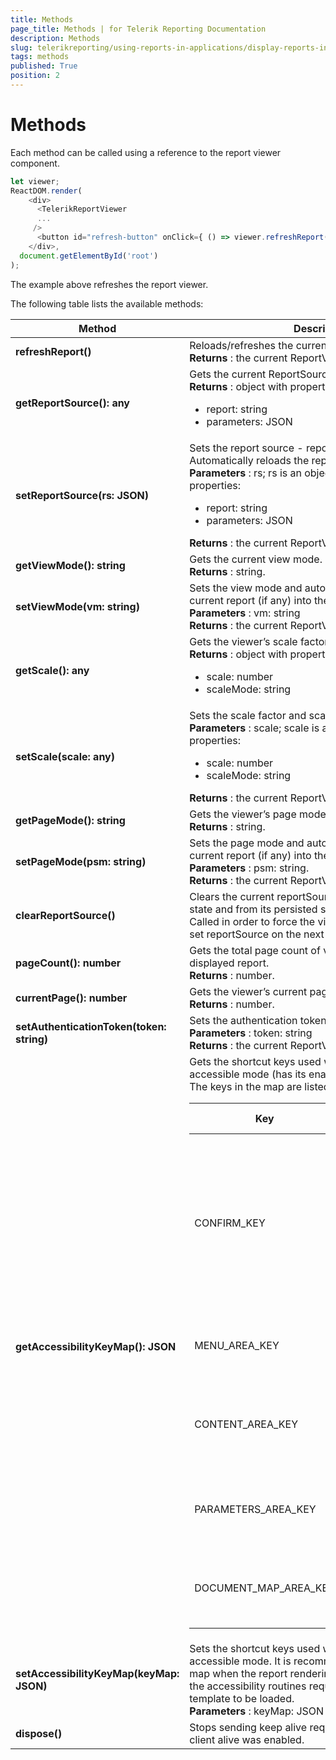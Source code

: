 ```yaml
---
title: Methods
page_title: Methods | for Telerik Reporting Documentation
description: Methods
slug: telerikreporting/using-reports-in-applications/display-reports-in-applications/web-application/react-report-viewer/api-reference/methods
tags: methods
published: True
position: 2
---
```


# Methods

Each method can be called using a reference to the report viewer component. 
    
````JavaScript
let viewer;
ReactDOM.render(
    <div>
      <TelerikReportViewer
      ...
     />
      <button id="refresh-button" onClick={ () => viewer.refreshReport() }>Refresh</button>
    </div>,
  document.getElementById('root')
);
````

The example above refreshes the report viewer. 

The following table lists the available methods: 

|  __Method__ |  __Description__ |
| ------ | ------ |
| __refreshReport()__ |Reloads/refreshes the current report. <br/>__Returns__ : the current ReportViewer object.|
| __getReportSource(): any__ |Gets the current ReportSource - report and parameters. <br/>__Returns__ : object with properties: <ul><li>report: string</li><li>parameters: JSON</li></ul>|
| __setReportSource(rs: JSON)__ |Sets the report source - report and parameters. Automatically reloads the report (if any) into the view. <br/>__Parameters__ : rs; rs is an object with the following properties: <ul><li>report: string</li><li>parameters: JSON</li></ul>__Returns__ : the current ReportViewer object.|
| __getViewMode(): string__ |Gets the current view mode. <br/>__Returns__ : string.|
| __setViewMode(vm: string)__ |Sets the view mode and automatically reloads the current report (if any) into the new view. <br/>__Parameters__ : vm: string <br/>__Returns__ : the current ReportViewer object.|
| __getScale(): any__ |Gets the viewer’s scale factor and scale mode. <br/>__Returns__ : object with properties: <ul><li>scale: number</li><li>scaleMode: string</li></ul>|
| __setScale(scale: any)__ |Sets the scale factor and scale mode. <br/>__Parameters__ : scale; scale is an object with the following properties: <ul><li>scale: number</li><li>scaleMode: string</li></ul>__Returns__ : the current ReportViewer object.|
| __getPageMode(): string__ |Gets the viewer’s page mode. <br/>__Returns__ : string.|
| __setPageMode(psm: string)__ |Sets the page mode and automatically reloads the current report (if any) into the new view. <br/>__Parameters__ : psm: string. <br/>__Returns__ : the current ReportViewer object.|
| __clearReportSource()__ |Clears the current reportSource from the viewer internal state and from its persisted session in the browser. Called in order to force the viewer to respect the newly set reportSource on the next postback.|
| __pageCount(): number__ |Gets the total page count of viewer’s currently displayed report. <br/>__Returns__ : number.|
| __currentPage(): number__ |Gets the viewer’s current page that is displayed. <br/>__Returns__ : number.|
| __setAuthenticationToken(token: string)__ |Sets the authentication token. <br/>__Parameters__ : token: string <br/>__Returns__ : the current ReportViewer object.|
| __getAccessibilityKeyMap(): JSON__ |Gets the shortcut keys used when the report viewer is in accessible mode (has its enableAccessibility set to true. The keys in the map are listed below: <br/><table><thead><tr><th>Key</th><th>Default Value</th><th>Description</th></tr></thead><tbody><tr><td>CONFIRM_KEY</td><td>13 <em>('enter')</em></td><td>Key for triggering the actions in the report content and previewing the report from the <strong>Preview</strong> button in parameters area, if available.</td></tr><tr><td>MENU_AREA_KEY</td><td>77 <em>('m')</em></td><td>Key for moving the focus to the menu area, if visible.</td></tr><tr><td>CONTENT_AREA_KEY</td><td>67 <em>('c')</em></td><td>Key for moving the focus to the report content area, if visible.</td></tr><tr><td>PARAMETERS_AREA_KEY</td><td>80 <em>('p')</em></td><td>Key for moving the focus to the parameters area, if visible.</td></tr><tr><td>DOCUMENT_MAP_AREA_KEY</td><td>68 <em>('d')</em></td><td>Key for moving the focus to the document map area, if visible.</td></tr></tbody></table> |
| __setAccessibilityKeyMap(keyMap: JSON)__ |Sets the shortcut keys used when the report viewer is in accessible mode. It is recommended to set the new key map when the report rendering is complete, because the accessibility routines require the report viewer template to be loaded. <br/>__Parameters__ : keyMap: JSON|
| __dispose()__ |Stops sending keep alive requests to the server, if keep client alive was enabled.|

